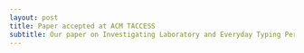 ```yaml
---
layout: post
title: Paper accepted at ACM TACCESS
subtitle: Our paper on Investigating Laboratory and Everyday Typing Performance of Blind Users was accepted at ACM TACCESS. This is an extended version of our ASSETS 2015 paper on Typing Performance of Blind Users. Check it out for details on how we assessed and validated in-the-wild typing data.
---
```

